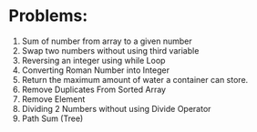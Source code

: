 # Problems:

1. Sum of number from array to a given number 
2. Swap two numbers without using third variable
3. Reversing an integer using while Loop
4. Converting Roman Number into Integer
5. Return the maximum amount of water a container can store.
6. Remove Duplicates From Sorted Array
7. Remove Element
8. Dividing 2 Numbers without using Divide Operator
9. Path Sum (Tree)
